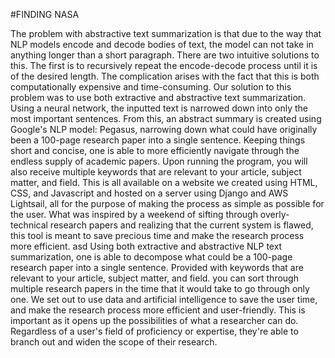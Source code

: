 #FINDING NASA

The problem with abstractive text summarization is that due to the way that NLP models encode and decode bodies of text, the model can not take in anything longer than a short paragraph. There are two intuitive solutions to this. The first is to recursively repeat the encode-decode process until it is of the desired length. The complication arises with the fact that this is both computationally expensive and time-consuming. Our solution to this problem was to use both extractive and abstractive text summarization. Using a neural network, the inputted text is narrowed down into only the most important sentences. From this, an abstract summary is created using Google's NLP model: Pegasus, narrowing down what could have originally been a 100-page research paper into a single sentence. Keeping things short and concise, one is able to more efficiently navigate through the endless supply of academic papers. Upon running the program, you will also receive multiple keywords that are relevant to your article, subject matter, and field. This is all available on a website we created using HTML, CSS, and Javascript and hosted on a server using Django and AWS Lightsail, all for the purpose of making the process as simple as possible for the user. What was inspired by a weekend of sifting through overly-technical research papers and realizing that the current system is flawed, this tool is meant to save precious time and make the research process more efficient.
asd
Using both extractive and abstractive NLP text summarization, one is able to decompose what could be a 100-page research paper into a single sentence. Provided with keywords that are relevant to your article, subject matter, and field. you can sort through multiple research papers in the time that it would take to go through only one. We set out to use data and artificial intelligence to save the user time, and make the research process more efficient and user-friendly. This is important as it opens up the possibilities of what a researcher can do. Regardless of a user's field of proficiency or expertise, they're able to branch out and widen the scope of their research.
